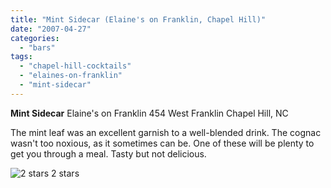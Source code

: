 ```yaml
---
title: "Mint Sidecar (Elaine's on Franklin, Chapel Hill)"
date: "2007-04-27"
categories:
  - "bars"
tags:
  - "chapel-hill-cocktails"
  - "elaines-on-franklin"
  - "mint-sidecar"
---
```


**Mint Sidecar** Elaine's on Franklin 454 West Franklin Chapel Hill, NC

The mint leaf was an excellent garnish to a well-blended drink. The cognac wasn't too noxious, as it sometimes can be. One of these will be plenty to get you through a meal. Tasty but not delicious.




<div class="caption">

![2 stars](http://s3.amazonaws.com/thegourmez-wpmedia/2009/02/rating_chicken11.gif "rating_chicken11") 2 stars</div>


